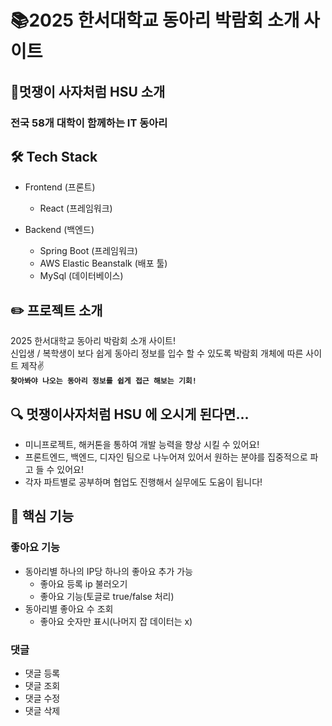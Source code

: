 # 📚2025 한서대학교 동아리 박람회 소개 사이트
## 🦁멋쟁이 사자처럼 HSU 소개
### 전국 58개 대학이 함께하는 IT 동아리

## 🛠️ Tech Stack
- Frontend (프론트)
	- React (프레임워크)

- Backend (백엔드)
	- Spring Boot (프레임워크)
	- AWS Elastic Beanstalk (배포 툴)
	- MySql (데이터베이스)

## ✏️ 프로젝트 소개
2025 한서대학교 동아리 박람회 소개 사이트! </br>
신입생 / 복학생이 보다 쉽게 동아리 정보를 입수 할 수 있도록 박람회 개체에 따른 사이트 제작✌️ </br>
**`찾아봐야 나오는 동아리 정보를 쉽게 접근 해보는 기회!`**

## 🔍 멋쟁이사자처럼 HSU 에 오시게 된다면...
- 미니프로젝트, 해커톤을 통하여 개발 능력을 향상 시킬 수 있어요!
- 프론트엔드, 백엔드, 디자인 팀으로 나누어져 있어서 원하는 분야를 집중적으로 파고 들 수 있어요!
- 각자 파트별로 공부하며 협업도 진행해서 실무에도 도움이 됩니다!

## 📌 핵심 기능
### 좋아요 기능
- 동아리별 하나의 IP당 하나의 좋아요 추가 가능
	- 좋아요 등록 ip 불러오기
	- 좋아요 기능(토글로 true/false 처리)
- 동아리별 좋아요 수 조회
	- 좋아요 숫자만 표시(나머지 잡 데이터는 x)

### 댓글
- 댓글 등록
- 댓글 조회
- 댓글 수정
- 댓글 삭제
